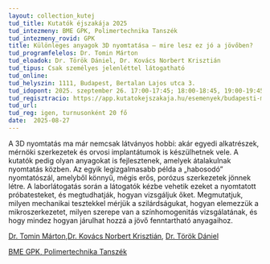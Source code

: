 ```yaml
---
layout: collection_kutej
tud_title: Kutatók éjszakája 2025
tud_intezmeny: BME GPK, Polimertechnika Tanszék
tud_intezmeny_rovid: GPK
title: Különleges anyagok 3D nyomtatása – mire lesz ez jó a jövőben?
tud_programfelelos: Dr. Tomin Márton
tud_eloadok: Dr. Török Dániel, Dr. Kovács Norbert Krisztián
tud_tipus: Csak személyes jelenléttel látogatható
tud_online: 
tud_helyszin: 1111, Budapest, Bertalan Lajos utca 3.
tud_idopont: 2025. szeptember 26. 17:00-17:45; 18:00-18:45, 19:00-19:45
tud_regisztracio: https://app.kutatokejszakaja.hu/esemenyek/budapesti-muszaki-es-gazdasagtudomanyi-egyetem-bme/kulonleges-anyagok-3d-nyomtatasa-mire-lesz-ez-jo-a-jovoben
tud_url: 
tud_reg: igen, turnusonként 20 fő
date:  2025-08-27
---
```


A 3D nyomtatás ma már nemcsak látványos hobbi: akár egyedi alkatrészek, mérnöki szerkezetek és orvosi implantátumok is készülhetnek vele. A kutatók pedig olyan anyagokat is fejlesztenek, amelyek átalakulnak nyomtatás közben. 
Az egyik legizgalmasabb példa a „habosodó” nyomtatószál, amelyből könnyű, mégis erős, porózus szerkezetek jönnek létre.
A laborlátogatás során a látogatók kézbe vehetik ezeket a nyomtatott próbatesteket, és megtudhatják, hogyan vizsgáljuk őket. 
Megmutatjuk, milyen mechanikai tesztekkel mérjük a szilárdságukat, hogyan elemezzük a mikroszerkezetet, milyen szerepe van a színhomogenitás vizsgálatának, és hogy mindez hogyan járulhat hozzá a jövő fenntartható anyagaihoz.

[Dr. Tomin Márton](http://www.pt.bme.hu/munkatarsadatlap.php?id=5d6q84jc5cbz83n5s2er385v647s56o44n57mg46&l=m),[Dr. Kovács Norbert Krisztián](http://www.pt.bme.hu/munkatarsadatlap.php?id=j2j3e454q78eqxmsstuvb3639ho6B799bpp6kbh9&l=m),  [Dr. Török Dániel](http://www.pt.bme.hu/munkatarsadatlap.php?id=Bjpon4ek5oe8zjb274q46e75BB86q59p3574dA8o&l=m)

[BME GPK, Polimertechnika Tanszék](http://www.pt.bme.hu/fooldal.php?l=m)
